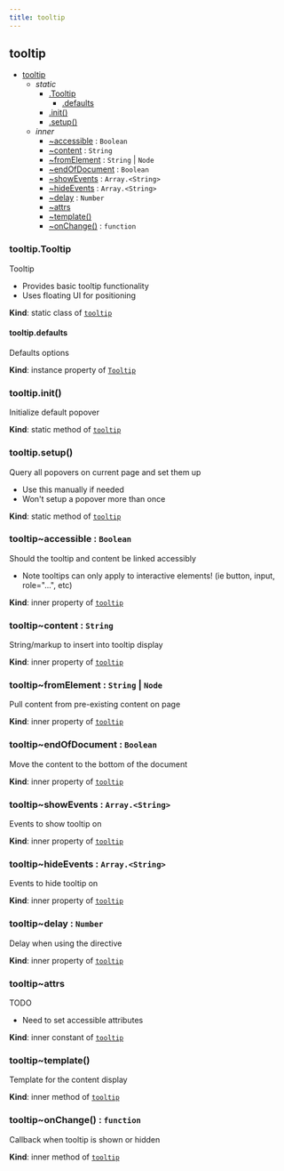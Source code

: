 ```yaml
---
title: tooltip
---
```


<a name="module_tooltip"></a>

## tooltip

* [tooltip](#module_tooltip)
    * _static_
        * [.Tooltip](#module_tooltip.Tooltip)
            * [.defaults](#module_tooltip.Tooltip+defaults)
        * [.init()](#module_tooltip.init)
        * [.setup()](#module_tooltip.setup)
    * _inner_
        * [~accessible](#module_tooltip..accessible) : <code>Boolean</code>
        * [~content](#module_tooltip..content) : <code>String</code>
        * [~fromElement](#module_tooltip..fromElement) : <code>String</code> \| <code>Node</code>
        * [~endOfDocument](#module_tooltip..endOfDocument) : <code>Boolean</code>
        * [~showEvents](#module_tooltip..showEvents) : <code>Array.&lt;String&gt;</code>
        * [~hideEvents](#module_tooltip..hideEvents) : <code>Array.&lt;String&gt;</code>
        * [~delay](#module_tooltip..delay) : <code>Number</code>
        * [~attrs](#module_tooltip..attrs)
        * [~template()](#module_tooltip..template)
        * [~onChange()](#module_tooltip..onChange) : <code>function</code>

<a name="module_tooltip.Tooltip"></a>

### tooltip.Tooltip
Tooltip
- Provides basic tooltip functionality
- Uses floating UI for positioning

**Kind**: static class of [<code>tooltip</code>](#module_tooltip)  
<a name="module_tooltip.Tooltip+defaults"></a>

#### tooltip.defaults
Defaults options

**Kind**: instance property of [<code>Tooltip</code>](#module_tooltip.Tooltip)  
<a name="module_tooltip.init"></a>

### tooltip.init()
Initialize default popover

**Kind**: static method of [<code>tooltip</code>](#module_tooltip)  
<a name="module_tooltip.setup"></a>

### tooltip.setup()
Query all popovers on current page and set them up
- Use this manually if needed
- Won't setup a popover more than once

**Kind**: static method of [<code>tooltip</code>](#module_tooltip)  
<a name="module_tooltip..accessible"></a>

### tooltip~accessible : <code>Boolean</code>
Should the tooltip and content be linked accessibly
- Note tooltips can only apply to interactive elements! (ie button, input, role="...", etc)

**Kind**: inner property of [<code>tooltip</code>](#module_tooltip)  
<a name="module_tooltip..content"></a>

### tooltip~content : <code>String</code>
String/markup to insert into tooltip display

**Kind**: inner property of [<code>tooltip</code>](#module_tooltip)  
<a name="module_tooltip..fromElement"></a>

### tooltip~fromElement : <code>String</code> \| <code>Node</code>
Pull content from pre-existing content on page

**Kind**: inner property of [<code>tooltip</code>](#module_tooltip)  
<a name="module_tooltip..endOfDocument"></a>

### tooltip~endOfDocument : <code>Boolean</code>
Move the content to the bottom of the document

**Kind**: inner property of [<code>tooltip</code>](#module_tooltip)  
<a name="module_tooltip..showEvents"></a>

### tooltip~showEvents : <code>Array.&lt;String&gt;</code>
Events to show tooltip on

**Kind**: inner property of [<code>tooltip</code>](#module_tooltip)  
<a name="module_tooltip..hideEvents"></a>

### tooltip~hideEvents : <code>Array.&lt;String&gt;</code>
Events to hide tooltip on

**Kind**: inner property of [<code>tooltip</code>](#module_tooltip)  
<a name="module_tooltip..delay"></a>

### tooltip~delay : <code>Number</code>
Delay when using the directive

**Kind**: inner property of [<code>tooltip</code>](#module_tooltip)  
<a name="module_tooltip..attrs"></a>

### tooltip~attrs
TODO
- Need to set accessible attributes

**Kind**: inner constant of [<code>tooltip</code>](#module_tooltip)  
<a name="module_tooltip..template"></a>

### tooltip~template()
Template for the content display

**Kind**: inner method of [<code>tooltip</code>](#module_tooltip)  
<a name="module_tooltip..onChange"></a>

### tooltip~onChange() : <code>function</code>
Callback when tooltip is shown or hidden

**Kind**: inner method of [<code>tooltip</code>](#module_tooltip)  

  